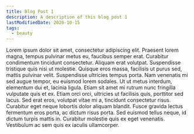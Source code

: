 ```yaml
---
title: Blog Post 1
description: A description of this blog post 1
lastModifiedDate: 2020-10-15
tags:
  - beauty
---
```

Lorem ipsum dolor sit amet, consectetur adipiscing elit. Praesent lorem magna, tempus pulvinar metus eu, faucibus semper erat. Curabitur condimentum tincidunt consectetur. Aliquam erat volutpat. Suspendisse tristique quis nisi ut molestie. Quisque eros massa, facilisis ut purus sed, mattis pulvinar velit. Suspendisse ultricies tempus porta. Nam venenatis mi sed augue tempor, eu euismod lorem sodales. Ut ut metus interdum, elementum dui et, lacinia ligula. Etiam sit amet mi rutrum nunc fringilla vulputate quis et ex. Etiam orci orci, ultricies ut facilisis quis, porttitor sed lacus. Sed erat eros, volutpat vitae mi a, tincidunt consectetur risus. Curabitur eget neque lobortis dolor aliquam blandit. Fusce gravida lectus fermentum eros porta, ac dictum risus porta. Sed euismod tellus neque, id dictum turpis mattis in. Curabitur molestie quis ex eget venenatis. Vestibulum ac sem quis ex iaculis ullamcorper.
